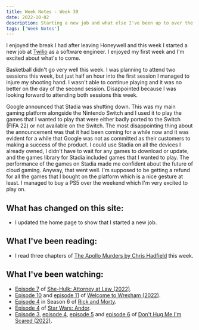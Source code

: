 ```yaml
---
title: Week Notes - Week 39
date: 2022-10-02
description: Starting a new job and what else I've been up to over the last seven days.
tags: ['Week Notes']
---
```


I enjoyed the break I had after leaving Honeywell and this week I started a new job at [Twilio](https://www.twilio.com/) as a software engineer. I enjoyed my first week and I'm excited about what's to come.

Basketball didn't go very well this week. I was planning to attend two sessions this week, but just half an hour into the first session I managed to injure my shooting hand. I wasn't able to continue playing and it was no better on the day of the second session. Disappointed because I was looking forward to attending both sessions this week.

Google announced that Stadia was shutting down. This was my main gaming platform alongside the Nintendo Switch and I used it to play the games that I wanted to play that were either badly ported to the Switch (FIFA 22) or not available on the Switch. The most disappointing thing about the announcement was that it had been coming for a while now and it was evident for a while that Google was not as committed as their customers to making a success of the product. I could use Stadia on all the devices I already owned, I didn't have to wait for any games to download or update, and the games library for Stadia included games that I wanted to play. The performance of the games on Stadia made me confident about the future of cloud gaming. Anyway, that went well. I'm supposed to be getting a refund for all the games that I bought on the platform which is a nice gesture at least. I managed to buy a PS5 over the weekend which I'm very excited to play on.

## What has changed on this site:

- I updated the home page to show that I started a new job.

## What I've been reading:

- I read three chapters of [The Apollo Murders by Chris Hadfield](/reading/9780735282353/) this week.

## What I've been watching:

- [Episode 7](https://www.themoviedb.org/tv/92783-she-hulk-attorney-at-law/season/1/episode/7) of [She-Hulk: Attorney at Law (2022)](https://www.themoviedb.org/tv/92783-she-hulk-attorney-at-law/).
- [Episode 10](https://www.themoviedb.org/tv/126929-welcome-to-wrexham/season/1/episode/10) and [episode 11](https://www.themoviedb.org/tv/126929-welcome-to-wrexham/season/1/episode/11) of [Welcome to Wrexham (2022)](https://www.themoviedb.org/tv/126929-welcome-to-wrexham/season/1).
- [Episode 4](https://www.themoviedb.org/tv/60625-rick-and-morty/season/6/episode/4) in Season 6 of [Rick and Morty](https://www.themoviedb.org/tv/60625-rick-and-morty).
- [Episode 4](https://www.themoviedb.org/tv/83867-star-wars-andor/season/1/episode/4) of [Star Wars: Andor](https://www.themoviedb.org/tv/83867-star-wars-andor/season/1).
- [Episode 3](https://www.themoviedb.org/tv/206013-don-t-hug-me-i-m-scared/season/1/episode/3), [episode 4](https://www.themoviedb.org/tv/206013-don-t-hug-me-i-m-scared/season/1/episode/4), [episode 5](https://www.themoviedb.org/tv/206013-don-t-hug-me-i-m-scared/season/1/episode/5) and [episode 6](https://www.themoviedb.org/tv/206013-don-t-hug-me-i-m-scared/season/1/episode/6) of [Don't Hug Me I'm Scared (2022)](https://www.themoviedb.org/tv/206013-don-t-hug-me-i-m-scared/season/1).
